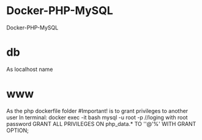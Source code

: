# Docker-PHP-MySQL
Docker-PHP-MySQL
# db
As localhost name
# www
As the php dockerfile folder
#Important! is to grant privileges to another user 
In terminal:
   docker exec -it <container name or id>   bash
   mysql -u root -p
   //loging with root password
   GRANT ALL PRIVILEGES ON php_data.* TO '<user name>'@'%' WITH GRANT OPTION;
